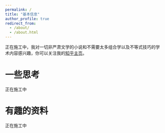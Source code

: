 ```yaml
---
permalink: /
title: "基本信息"
author_profile: true
redirect_from: 
  - /about/
  - /about.html
---
```


正在施工中，我对一切非严肃文学的小说和不需要太多组合学以及不等式技巧的学术内容感兴趣，你可以关注我的[知乎主页](https://www.zhihu.com/people/38-72-74-98-5)。

一些思考
======
正在施工中

有趣的资料
======
正在施工中

